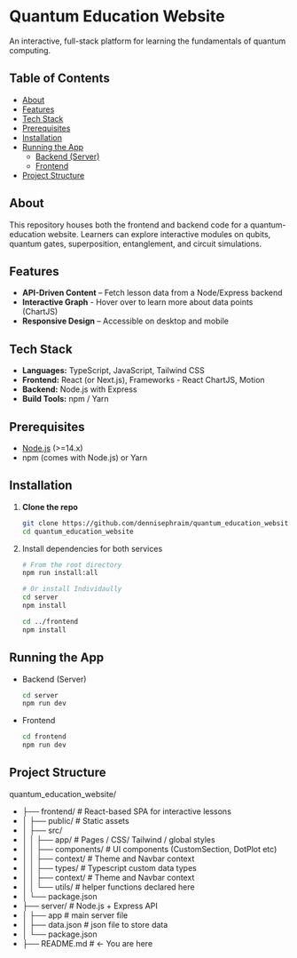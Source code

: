 # Quantum Education Website

An interactive, full-stack platform for learning the fundamentals of quantum computing.

## Table of Contents

- [About](#about)  
- [Features](#features)  
- [Tech Stack](#tech-stack)  
- [Prerequisites](#prerequisites)  
- [Installation](#installation)  
- [Running the App](#running-the-app)  
  - [Backend (Server)](#backend-server)  
  - [Frontend](#frontend)  
- [Project Structure](#project-structure)  

## About

This repository houses both the frontend and backend code for a quantum-education website. Learners can explore interactive modules on qubits, quantum gates, superposition, entanglement, and circuit simulations.

## Features

- **API-Driven Content** – Fetch lesson data from a Node/Express backend
- **Interactive Graph** - Hover over to learn more about data points (ChartJS)
- **Responsive Design** – Accessible on desktop and mobile  

## Tech Stack

- **Languages:** TypeScript, JavaScript, Tailwind CSS  
- **Frontend:** React (or Next.js), Frameworks - React ChartJS, Motion
- **Backend:** Node.js with Express  
- **Build Tools:** npm / Yarn

## Prerequisites

- [Node.js](https://nodejs.org/) (>=14.x)  
- npm (comes with Node.js) or Yarn  

## Installation

1. **Clone the repo**  
   ```bash
   git clone https://github.com/dennisephraim/quantum_education_website.git
   cd quantum_education_website
2. Install dependencies for both services
   ```bash
   # From the root directory
   npm run install:all

   # Or install Individaully
   cd server
   npm install

   cd ../frontend
   npm install

## Running the App 
- Backend (Server)
  ```bash
  cd server
  npm run dev
- Frontend
  ```bash
  cd frontend
  npm run dev

## Project Structure
quantum_education_website/
- ├── frontend/           # React-based SPA for interactive lessons
- │   ├── public/         # Static assets
- │   ├── src/
- │   │   ├── app/        # Pages / CSS/ Tailwind / global styles 
- │   │   ├── components/ # UI components (CustomSection, DotPlot etc)
- │   │   ├── context/    # Theme and Navbar context
- │   │   ├── types/      # Typescript custom data types
- │   │   ├── context/    # Theme and Navbar context
- │   │   └── utils/      # helper functions declared here
- │   └── package.json
- ├── server/             # Node.js + Express API
- │   ├── app             # main server file
- │   ├── data.json       # json file to store data
- │   └── package.json
- ├── README.md           # ← You are here
